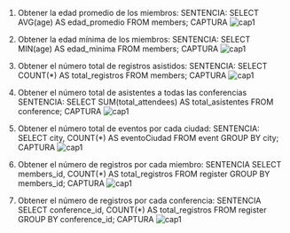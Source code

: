 1. Obtener la edad promedio de los miembros:
SENTENCIA: SELECT AVG(age) AS edad_promedio FROM members;
CAPTURA 
![cap1](/captura/cap1.png)


2. Obtener la edad mínima de los miembros:
SENTENCIA: SELECT MIN(age) AS edad_minima FROM members;
CAPTURA 
![cap1](/captura/cap2.png)


3. Obtener el número total de registros asistidos:
SENTENCIA: SELECT COUNT(*) AS total_registros FROM members;
CAPTURA 
![cap1](/captura/cap3.png)


4. Obtener el número total de asistentes a todas las conferencias
SENTENCIA: SELECT SUM(total_attendees) AS total_asistentes FROM conference;
CAPTURA 
![cap1](/captura/cap4.png)


5. Obtener el número total de eventos por cada ciudad:
SENTENCIA: SELECT city, COUNT(*) AS eventoCiudad FROM event GROUP BY city;
CAPTURA 
![cap1](/captura/cap5.png)


6. Obtener el número de registros por cada miembro:
SENTENCIA SELECT members_id, COUNT(*) AS total_registros FROM register GROUP BY members_id;
CAPTURA 
![cap1](/captura/cap6.png)



7. Obtener el número de registros por cada conferencia:
SENTENCIA SELECT conference_id, COUNT(*) AS total_registros FROM register GROUP BY conference_id;
CAPTURA 
![cap1](/captura/cap7.png)

